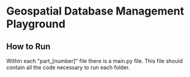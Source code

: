 # Geospatial Database Management Playground

## How to Run

Within each "part_\[number\]" file there is a main.py file.
This file should contain all the code necessary to run each folder.
